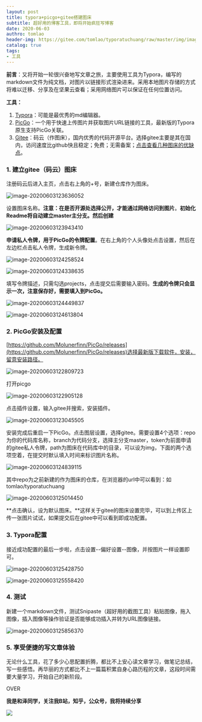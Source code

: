 ```yaml
---
layout: post
title: typora+picgo+gitee搭建图床
subtitle: 超好用的博客工具，即将开始疯狂写博客
date: 2020-06-03
authro: tomlao
header-img: https://gitee.com/tomlao/typoratuchuang/raw/master/img/image-20200611130218637.png
catalog: true
tags:
- 工具
---
```


**前言**：又将开始一轮很兴奋地写文章之旅，主要使用工具为Typora，编写的markdown文件为纯文档，对图片以链接形式渲染进来。采用本地图片存储的方式将难以迁移、分享及在坚果云查看；采用网络图片可以保证在任何位置访问。

**工具：**

1. [Typora](https://typora.io/)：可能是最优秀的md编辑器。
2. [PicGo](https://github.com/Molunerfinn/PicGo/releases)：一个用于快速上传图片并获取图片URL链接的工具，最新版的Typora原生支持PicGo关联。
3. [Gitee](https://gitee.com/)：码云（作图床），国内优秀的代码开源平台。选择gitee主要是其在国内，访问速度比github快且稳定；免费；无需备案；[点击查看几种图床的优缺点](https://www.jianshu.com/p/ea1eb11db63f)。

### 1. 建立gitee（码云）图床

注册码云后进入主页，点击右上角的+号，新建仓库作为图床。

![image-20200603123636052](https://gitee.com/tomlao/typoratuchuang/raw/master/img/image-20200603123636052.png)

设置图床名称。**注意：在是否开源处选择公开，才能通过网络访问到图片**。**初始化Readme将自动建立master主分支。然后创建**

![image-20200603123943410](https://gitee.com/tomlao/typoratuchuang/raw/master/img/image-20200603123943410.png)

**申请私人令牌，用于PicGo的令牌配置**。在右上角的个人头像处点击设置，然后在左边栏点击私人令牌，生成新令牌。

![image-20200603124258524](https://gitee.com/tomlao/typoratuchuang/raw/master/img/image-20200603124258524.png)

![image-20200603124338635](https://gitee.com/tomlao/typoratuchuang/raw/master/img/image-20200603124338635.png)

填写令牌描述，只需勾选projects，点击提交后需要输入密码。**生成的令牌只会显示一次，注意保存好，需要填入到PicGo。**

![image-20200603124449837](https://gitee.com/tomlao/typoratuchuang/raw/master/img/image-20200603124449837.png)

![image-20200603124613804](https://gitee.com/tomlao/typoratuchuang/raw/master/img/image-20200603124613804.png)

### 2. PicGo安装及配置

[https://github.com/Molunerfinn/PicGo/releases](https://github.com/Molunerfinn/PicGo/releases)选择最新版下载软件，安装，留意安装路径。

![image-20200603122809723](https://gitee.com/tomlao/typoratuchuang/raw/master/img/image-20200603122809723.png)

打开picgo

![image-20200603122905128](https://gitee.com/tomlao/typoratuchuang/raw/master/img/image-20200603122905128.png)

点击插件设置，输入gitee并搜索，安装插件。

![image-20200603123045505](https://gitee.com/tomlao/typoratuchuang/raw/master/img/image-20200603123045505.png)

安装完成后重启一下PicGo。点击图层设置，选择gitee。需要设置4个选项：repo为你的代码库名称，branch为代码分支，选择主分支master，token为前面申请的gitee私人令牌，path为图床在代码库中的目录，可以设为img，下面的两个选项空着，在提交时默认填入时间来标识图片名称。

![image-20200603124839115](https://gitee.com/tomlao/typoratuchuang/raw/master/img/image-20200603124839115.png)

其中repo为之前新建的作为图床的仓库，在浏览器的url中可以看到：如tomlao/typoratuchuang

![image-20200603125014450](https://gitee.com/tomlao/typoratuchuang/raw/master/img/image-20200603125014450.png)

**点击确认，设为默认图床。**这样关于gitee的图床设置完毕，可以到上传区上传一张图片试试，如果提交后在gitee中可以看到即成功配置。

### 3. Typora配置

接近成功配置的最后一步啦，点击设置--偏好设置--图像，并按图片一样设置即可。

![image-20200603125428750](https://gitee.com/tomlao/typoratuchuang/raw/master/img/image-20200603125428750.png)

![image-20200603125558420](https://gitee.com/tomlao/typoratuchuang/raw/master/img/image-20200603125558420.png)

### 4. 测试

新建一个markdown文件，测试Snipaste（超好用的截图工具）粘贴图像，拖入图像，插入图像等操作验证是否能够成功插入并转为URL图像链接。

![image-20200603125856370](https://gitee.com/tomlao/typoratuchuang/raw/master/img/image-20200603125856370.png)

### 5. 享受便捷的写文章体验

无论什么工具，花了多少心思配置折腾，都比不上安心读文章学习，做笔记总结，写一些感悟。再华丽的方式都比不上一篇篇积累自身心路历程的文章，这段时间需要大量学习，开始自己的新阶段。

OVER

**我是和泽同学，关注我B站，知乎，公众号，我将持续分享**

![](https://gitee.com/tomlao/typoratuchuang/raw/master/img/iPhone_51075_IMG_0390.JPG)